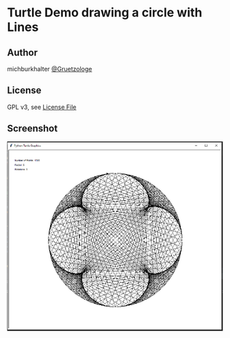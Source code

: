 # Turtle Demo drawing a circle with Lines
## Author
michburkhalter [@Gruetzologe](https://www.twitter.com/gruetzologe)

## License
GPL v3, see [License File](LICENSE)

## Screenshot
![Screenshot](/img/main_factorX.py.png)